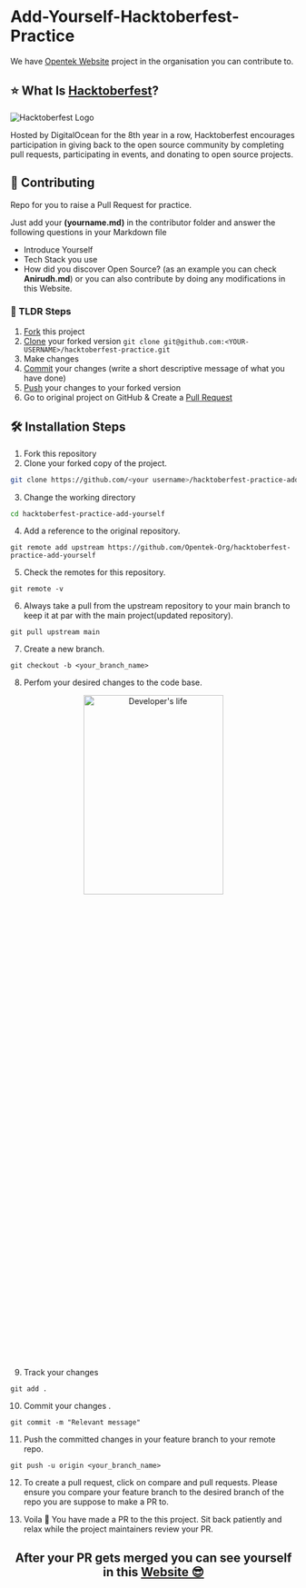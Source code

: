 # Add-Yourself-Hacktoberfest-Practice


We have [Opentek Website](https://github.com/Opentek-Org/opentek) project in the organisation you can contribute to.

## ⭐ What Is [Hacktoberfest](https://hacktoberfest.digitalocean.com/)?

![Hacktoberfest Logo](./hacktoberfest.png)

Hosted by DigitalOcean for the 8th year in a row, Hacktoberfest encourages participation in giving back to the open source community by completing pull requests, participating in events, and donating to open source projects.

## 🚀 Contributing

Repo for you to raise a Pull Request for practice.

Just add your **(yourname.md)** in the contributor folder and answer the following questions in your Markdown file
- Introduce Yourself
- Tech Stack you use
- How did you discover Open Source?
 (as an example you can check **Anirudh.md**) or you can also contribute by doing any modifications in this Website.

### 👀 TLDR Steps

1. [Fork](https://help.github.com/articles/fork-a-repo/) this project
2. [Clone](https://help.github.com/articles/fork-a-repo/#step-2-create-a-local-clone-of-your-fork) your forked version `git clone git@github.com:<YOUR-USERNAME>/hacktoberfest-practice.git`
3. Make changes 
4. [Commit](https://help.github.com/articles/adding-a-file-to-a-repository-using-the-command-line/) your changes (write a short descriptive message of what you have done)
5. [Push](https://help.github.com/articles/pushing-to-a-remote/) your changes to your forked version
6. Go to original project on GitHub & Create a [Pull Request](https://help.github.com/articles/about-pull-requests/)

## 🛠️ Installation Steps

1. Fork this repository
2. Clone your forked copy of the project.

```bash
git clone https://github.com/<your username>/hacktoberfest-practice-add-yourself.git
```

3. Change the working directory

```bash
cd hacktoberfest-practice-add-yourself
```

4. Add a reference to the original repository.

```
git remote add upstream https://github.com/Opentek-Org/hacktoberfest-practice-add-yourself
```

5. Check the remotes for this repository.

```
git remote -v
```

6. Always take a pull from the upstream repository to your main branch to keep it at par with the main project(updated repository).

```
git pull upstream main
```

7. Create a new branch.

```
git checkout -b <your_branch_name>
```

8. Perfom your desired changes to the code base.

<p align="center">
 <img width="70%" height="30%" alt="Developer's life" src="https://i.postimg.cc/Fs75yYVT/giphy.gif">
</p>

<!--[![giphy.gif](https://i.postimg.cc/Fs75yYVT/giphy.gif)](https://postimg.cc/jL0FKd9f)-->

9. Track your changes

```
git add .
```

10. Commit your changes .

```
git commit -m "Relevant message"
```

11. Push the committed changes in your feature branch to your remote repo.

```
git push -u origin <your_branch_name>
```

12. To create a pull request, click on compare and pull requests. Please ensure you compare your feature branch to the desired branch of the repo you are suppose to make a PR to.

13. Voila 🎉 You have made a PR to the this project. Sit back patiently and relax while the project maintainers review your PR.

<h2 align="center">After your PR gets merged you can see yourself in this  <a href="https://addyourself.netlify.app/">Website 😎</a></h2>
